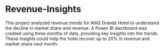 # Revenue-Insights
This project analyzed revenue trends for AtliQ Grands Hotel to understand the decline in market share and revenue. A Power BI dashboard was created using three months of data, providing key insights into the trends. These insights could help the hotel recover up to 20% in revenue and market share next month.
